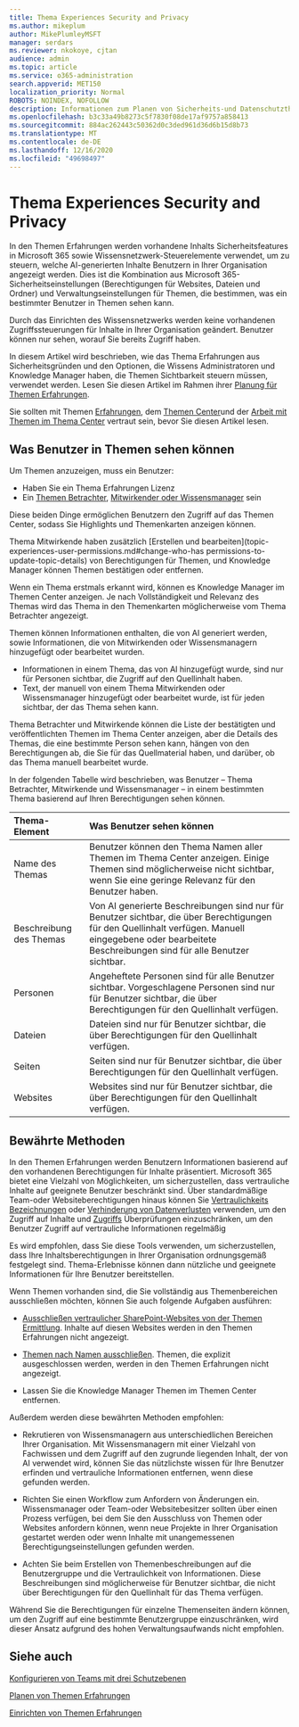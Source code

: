 ```yaml
---
title: Thema Experiences Security and Privacy
ms.author: mikeplum
author: MikePlumleyMSFT
manager: serdars
ms.reviewer: nkokoye, cjtan
audience: admin
ms.topic: article
ms.service: o365-administration
search.appverid: MET150
localization_priority: Normal
ROBOTS: NOINDEX, NOFOLLOW
description: Informationen zum Planen von Sicherheits-und Datenschutzthemen in Microsoft 365
ms.openlocfilehash: b3c33a49b8273c5f7830f08de17af9757a858413
ms.sourcegitcommit: 884ac262443c50362d0c3ded961d36d6b15d8b73
ms.translationtype: MT
ms.contentlocale: de-DE
ms.lasthandoff: 12/16/2020
ms.locfileid: "49698497"
---
```

# <a name="topic-experiences-security-and-privacy"></a>Thema Experiences Security and Privacy

In den Themen Erfahrungen werden vorhandene Inhalts Sicherheitsfeatures in Microsoft 365 sowie Wissensnetzwerk-Steuerelemente verwendet, um zu steuern, welche AI-generierten Inhalte Benutzern in Ihrer Organisation angezeigt werden. Dies ist die Kombination aus Microsoft 365-Sicherheitseinstellungen (Berechtigungen für Websites, Dateien und Ordner) und Verwaltungseinstellungen für Themen, die bestimmen, was ein bestimmter Benutzer in Themen sehen kann.

Durch das Einrichten des Wissensnetzwerks werden keine vorhandenen Zugriffssteuerungen für Inhalte in Ihrer Organisation geändert. Benutzer können nur sehen, worauf Sie bereits Zugriff haben.

In diesem Artikel wird beschrieben, wie das Thema Erfahrungen aus Sicherheitsgründen und den Optionen, die Wissens Administratoren und Knowledge Manager haben, die Themen Sichtbarkeit steuern müssen, verwendet werden. Lesen Sie diesen Artikel im Rahmen ihrer [Planung für Themen Erfahrungen](plan-topic-experiences.md).

Sie sollten mit Themen [Erfahrungen](topic-experiences-overview.md), dem [Themen Center](topic-center-overview.md)und der [Arbeit mit Themen im Thema Center](manage-topics.md) vertraut sein, bevor Sie diesen Artikel lesen.

## <a name="what-users-can-see-in-topics"></a>Was Benutzer in Themen sehen können

Um Themen anzuzeigen, muss ein Benutzer:

- Haben Sie ein Thema Erfahrungen Lizenz
- Ein [Themen Betrachter](topic-experiences-knowledge-rules.md#change-who-can-see-topics-in-your-organization), [Mitwirkender oder Wissensmanager](topic-experiences-user-permissions.md) sein

Diese beiden Dinge ermöglichen Benutzern den Zugriff auf das Themen Center, sodass Sie Highlights und Themenkarten anzeigen können.

Thema Mitwirkende haben zusätzlich [Erstellen und bearbeiten](topic-experiences-user-permissions.md#change-who-has permissions-to-update-topic-details) von Berechtigungen für Themen, und Knowledge Manager können Themen bestätigen oder entfernen.

Wenn ein Thema erstmals erkannt wird, können es Knowledge Manager im Themen Center anzeigen. Je nach Vollständigkeit und Relevanz des Themas wird das Thema in den Themenkarten möglicherweise vom Thema Betrachter angezeigt.

Themen können Informationen enthalten, die von AI generiert werden, sowie Informationen, die von Mitwirkenden oder Wissensmanagern hinzugefügt oder bearbeitet wurden.

- Informationen in einem Thema, das von AI hinzugefügt wurde, sind nur für Personen sichtbar, die Zugriff auf den Quellinhalt haben.
- Text, der manuell von einem Thema Mitwirkenden oder Wissensmanager hinzugefügt oder bearbeitet wurde, ist für jeden sichtbar, der das Thema sehen kann.

Thema Betrachter und Mitwirkende können die Liste der bestätigten und veröffentlichten Themen im Thema Center anzeigen, aber die Details des Themas, die eine bestimmte Person sehen kann, hängen von den Berechtigungen ab, die Sie für das Quellmaterial haben, und darüber, ob das Thema manuell bearbeitet wurde.

In der folgenden Tabelle wird beschrieben, was Benutzer – Thema Betrachter, Mitwirkende und Wissensmanager – in einem bestimmten Thema basierend auf Ihren Berechtigungen sehen können.

|Thema-Element|Was Benutzer sehen können|
|:---------|:------------------|
|Name des Themas|Benutzer können den Thema Namen aller Themen im Thema Center anzeigen. Einige Themen sind möglicherweise nicht sichtbar, wenn Sie eine geringe Relevanz für den Benutzer haben.|
|Beschreibung des Themas|Von AI generierte Beschreibungen sind nur für Benutzer sichtbar, die über Berechtigungen für den Quellinhalt verfügen. Manuell eingegebene oder bearbeitete Beschreibungen sind für alle Benutzer sichtbar.|
|Personen|Angeheftete Personen sind für alle Benutzer sichtbar. Vorgeschlagene Personen sind nur für Benutzer sichtbar, die über Berechtigungen für den Quellinhalt verfügen.|
|Dateien|Dateien sind nur für Benutzer sichtbar, die über Berechtigungen für den Quellinhalt verfügen.|
|Seiten|Seiten sind nur für Benutzer sichtbar, die über Berechtigungen für den Quellinhalt verfügen.|
|Websites|Websites sind nur für Benutzer sichtbar, die über Berechtigungen für den Quellinhalt verfügen.|

## <a name="best-practices"></a>Bewährte Methoden

In den Themen Erfahrungen werden Benutzern Informationen basierend auf den vorhandenen Berechtigungen für Inhalte präsentiert. Microsoft 365 bietet eine Vielzahl von Möglichkeiten, um sicherzustellen, dass vertrauliche Inhalte auf geeignete Benutzer beschränkt sind. Über standardmäßige Team-oder Websiteberechtigungen hinaus können Sie [Vertraulichkeits Bezeichnungen](https://docs.microsoft.com/microsoft-365/compliance/sensitivity-labels) oder [Verhinderung von Datenverlusten](https://docs.microsoft.com/microsoft-365/compliance/data-loss-prevention-policies) verwenden, um den Zugriff auf Inhalte und [Zugriffs](https://docs.microsoft.com/azure/active-directory/governance/access-reviews-overview) Überprüfungen einzuschränken, um den Benutzer Zugriff auf vertrauliche Informationen regelmäßig

Es wird empfohlen, dass Sie diese Tools verwenden, um sicherzustellen, dass Ihre Inhaltsberechtigungen in Ihrer Organisation ordnungsgemäß festgelegt sind. Thema-Erlebnisse können dann nützliche und geeignete Informationen für Ihre Benutzer bereitstellen.

Wenn Themen vorhanden sind, die Sie vollständig aus Themenbereichen ausschließen möchten, können Sie auch folgende Aufgaben ausführen:

- [Ausschließen vertraulicher SharePoint-Websites von der Themen Ermittlung](topic-experiences-discovery.md#select-sharepoint-topic-sources). Inhalte auf diesen Websites werden in den Themen Erfahrungen nicht angezeigt.

- [Themen nach Namen ausschließen](topic-experiences-discovery.md#exclude-topics-by-name). Themen, die explizit ausgeschlossen werden, werden in den Themen Erfahrungen nicht angezeigt.

- Lassen Sie die Knowledge Manager Themen im Themen Center entfernen.

Außerdem werden diese bewährten Methoden empfohlen:

- Rekrutieren von Wissensmanagern aus unterschiedlichen Bereichen Ihrer Organisation. Mit Wissensmanagern mit einer Vielzahl von Fachwissen und dem Zugriff auf den zugrunde liegenden Inhalt, der von AI verwendet wird, können Sie das nützlichste wissen für Ihre Benutzer erfinden und vertrauliche Informationen entfernen, wenn diese gefunden werden.

- Richten Sie einen Workflow zum Anfordern von Änderungen ein. Wissensmanager oder Team-oder Websitebesitzer sollten über einen Prozess verfügen, bei dem Sie den Ausschluss von Themen oder Websites anfordern können, wenn neue Projekte in Ihrer Organisation gestartet werden oder wenn Inhalte mit unangemessenen Berechtigungseinstellungen gefunden werden.

- Achten Sie beim Erstellen von Themenbeschreibungen auf die Benutzergruppe und die Vertraulichkeit von Informationen. Diese Beschreibungen sind möglicherweise für Benutzer sichtbar, die nicht über Berechtigungen für den Quellinhalt für das Thema verfügen.

Während Sie die Berechtigungen für einzelne Themenseiten ändern können, um den Zugriff auf eine bestimmte Benutzergruppe einzuschränken, wird dieser Ansatz aufgrund des hohen Verwaltungsaufwands nicht empfohlen.

## <a name="see-also"></a>Siehe auch

[Konfigurieren von Teams mit drei Schutzebenen](../solutions/configure-teams-three-tiers-protection.md)

[Planen von Themen Erfahrungen](plan-topic-experiences.md)

[Einrichten von Themen Erfahrungen](set-up-topic-experiences.md)
